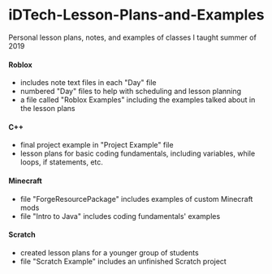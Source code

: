 # iDTech-Lesson-Plans-and-Examples
Personal lesson plans, notes, and examples of classes I taught summer of 2019

#### Roblox
- includes note text files in each "Day" file
- numbered "Day" files to help with scheduling and lesson planning
- a file called "Roblox Examples" including the examples talked about in the lesson plans

#### C++
- final project example in "Project Example" file
- lesson plans for basic coding fundamentals, including variables, while loops, if statements, etc.

#### Minecraft
- file "ForgeResourcePackage" includes examples of custom Minecraft mods
- file "Intro to Java" includes coding fundamentals' examples

#### Scratch
- created lesson plans for a younger group of students
- file "Scratch Example" includes an unfinished Scratch project
